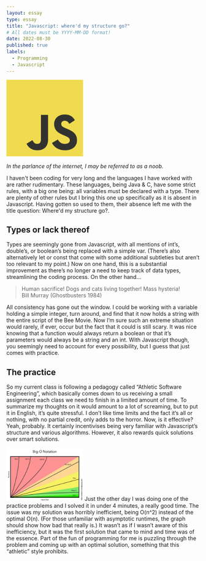 ```yaml
---
layout: essay
type: essay
title: "Javascript: where'd my structure go?"
# All dates must be YYYY-MM-DD format!
date: 2022-08-30
published: true
labels:
  - Programming
  - Javascript
---
```


<img width="200px" class="rounded float-start pe-4" src="../img/javascript.png">

*In the parlance of the internet, I may be referred to as a noob.*

I haven't been coding for very long and the languages I have worked with are rather rudimentary. These languages, being Java & C, have some strict rules, with a big one being: all variables must be declared with a type. There are plenty of other rules but I bring this one up specifically as it is absent in Javascript. Having gotten so used to them, their absence left me with the title question: Where'd my structure go?.

## Types or lack thereof

Types are seemingly gone from Javascript, with all mentions of int’s, double’s, or boolean’s being replaced with a simple var. (There’s also alternatively let or const that come with some additional subtleties but aren’t too relevant to my point.) Now on one hand, this is a substantial improvement as there’s no longer a need to keep track of data types, streamlining the coding process. On the other hand…

<blockquote>
Human sacrifice! Dogs and cats living together! Mass hysteria!
<footer>Bill Murray (Ghostbusters 1984)</footer>
</blockquote>
 
All consistency has gone out the window. I could be working with a variable holding a simple integer, turn around, and find that it now holds a string with the entire script of the Bee Movie. Now I’m sure such an extreme situation would rarely, if ever, occur but the fact that it could is still scary. It was nice knowing that a function would always return a boolean or that it’s parameters would always be a string and an int. With Javascript though, you seemingly need to account for every possibility, but I guess that just comes with practice.

## The practice

So my current class is following a pedagogy called “Athletic Software Engineering”, which basically comes down to us receiving a small assignment each class we need to finish in a limited amount of time. To summarize my thoughts on it would amount to a lot of screaming, but to put it in English, it’s quite stressful. I don’t like time limits and the fact it’s all or nothing, with no partial credit, only adds to the horror. Now, is it effective? Yeah, probably. It certainly incentivises being very familiar with Javascript’s structure and various algorithms. However, it also rewards quick solutions over smart solutions. 

<img width="200px" class="rounded float-start pe-4" src="../img/Big_O.jpeg"> Just the other day I was doing one of the practice problems and I solved it in under 4 minutes, a really good time. The issue was my solution was horribly inefficient, being O(n^2) instead of the optimal O(n). (For those unfamiliar with asymptotic runtimes, the graph should show how bad that really is.) It wasn’t as if I wasn’t aware of this inefficiency, but it was the first solution that came to mind and time was of the essence. Part of the fun of programming for me is puzzling through the problem and coming up with an optimal solution, something that this “athletic” style prohibits.
